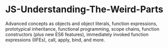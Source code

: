 # JS-Understanding-The-Weird-Parts
Advanced concepts as objects and object literals, function expressions, prototypical inheritance, functional programming, scope chains, function constructors (plus new ES6 features), immediately invoked function expressions (IIFEs), call, apply, bind, and more.
